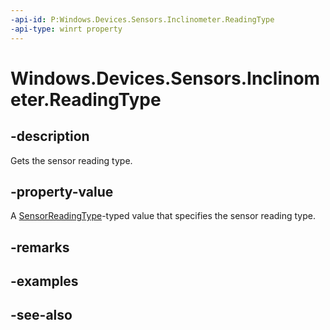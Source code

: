 ----api-id: P:Windows.Devices.Sensors.Inclinometer.ReadingType
-api-type: winrt property
---<!-- Property syntaxpublic Windows.Devices.Sensors.SensorReadingType ReadingType { get; }--># Windows.Devices.Sensors.Inclinometer.ReadingType## -descriptionGets the sensor reading type.## -property-valueA [SensorReadingType](sensorreadingtype.md)-typed value that specifies the sensor reading type.## -remarks## -examples## -see-also